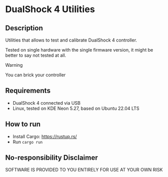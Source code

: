 # DualShock 4 Utilities
## Description
Utilities that allows to test and calibrate DualShock 4 controller.

Tested on single hardware with the single firmware version, it might be better to say not tested at all.

> [!WARNING]
> You can brick your controller

## Requirements
* DualShock 4 connected via USB
* Linux, tested on KDE Neon 5.27, based on Ubuntu 22.04 LTS

## How to run
* Install Cargo: https://rustup.rs/
* Run `cargo run`

## No-responsibility Disclaimer
SOFTWARE IS PROVIDED TO YOU ENTIRELY FOR USE AT YOUR OWN RISK
